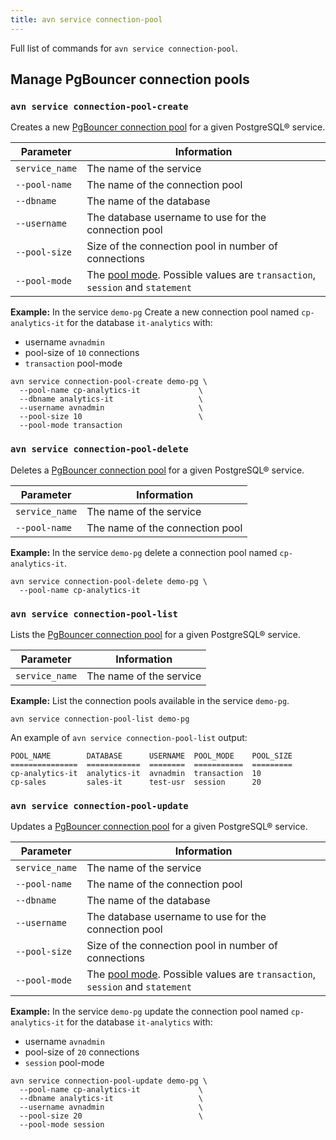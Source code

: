 ```yaml
---
title: avn service connection-pool
---
```


Full list of commands for
`avn service connection-pool`.

## Manage PgBouncer connection pools

### `avn service connection-pool-create`

Creates a new
[PgBouncer connection pool](/docs/products/postgresql/concepts/pg-connection-pooling) for a given PostgreSQL® service.

| Parameter      | Information                                                                                                                                           |
| -------------- | ----------------------------------------------------------------------------------------------------------------------------------------------------- |
| `service_name` | The name of the service                                                                                                                               |
| `--pool-name`  | The name of the connection pool                                                                                                                       |
| `--dbname`     | The name of the database                                                                                                                              |
| `--username`   | The database username to use for the connection pool                                                                                                  |
| `--pool-size`  | Size of the connection pool in number of connections                                                                                                  |
| `--pool-mode`  | The [pool mode](/docs/products/postgresql/concepts/pg-connection-pooling#pooling-modes). Possible values are `transaction`, `session` and `statement` |

**Example:** In the service `demo-pg` Create a new connection pool named
`cp-analytics-it` for the database `it-analytics` with:

-   username `avnadmin`
-   pool-size of `10` connections
-   `transaction` pool-mode

```
avn service connection-pool-create demo-pg \
  --pool-name cp-analytics-it             \
  --dbname analytics-it                   \
  --username avnadmin                     \
  --pool-size 10                          \
  --pool-mode transaction
```

### `avn service connection-pool-delete`

Deletes a
[PgBouncer connection pool](/docs/products/postgresql/concepts/pg-connection-pooling) for a given PostgreSQL® service.

| Parameter      | Information                     |
| -------------- | ------------------------------- |
| `service_name` | The name of the service         |
| `--pool-name`  | The name of the connection pool |

**Example:** In the service `demo-pg` delete a connection pool named
`cp-analytics-it`.

```
avn service connection-pool-delete demo-pg \
  --pool-name cp-analytics-it
```

### `avn service connection-pool-list`

Lists the
[PgBouncer connection pool](/docs/products/postgresql/concepts/pg-connection-pooling) for a given PostgreSQL® service.

| Parameter      | Information             |
| -------------- | ----------------------- |
| `service_name` | The name of the service |

**Example:** List the connection pools available in the service
`demo-pg`.

```
avn service connection-pool-list demo-pg
```

An example of `avn service connection-pool-list` output:

``` text
POOL_NAME        DATABASE      USERNAME  POOL_MODE    POOL_SIZE
===============  ============  ========  ===========  =========
cp-analytics-it  analytics-it  avnadmin  transaction  10
cp-sales         sales-it      test-usr  session      20
```

### `avn service connection-pool-update`

Updates a
[PgBouncer connection pool](/docs/products/postgresql/concepts/pg-connection-pooling) for a given PostgreSQL® service.

| Parameter      | Information                                                                                                                                           |
| -------------- | ----------------------------------------------------------------------------------------------------------------------------------------------------- |
| `service_name` | The name of the service                                                                                                                               |
| `--pool-name`  | The name of the connection pool                                                                                                                       |
| `--dbname`     | The name of the database                                                                                                                              |
| `--username`   | The database username to use for the connection pool                                                                                                  |
| `--pool-size`  | Size of the connection pool in number of connections                                                                                                  |
| `--pool-mode`  | The [pool mode](/docs/products/postgresql/concepts/pg-connection-pooling#pooling-modes). Possible values are `transaction`, `session` and `statement` |

**Example:** In the service `demo-pg` update the connection pool named
`cp-analytics-it` for the database `it-analytics` with:

-   username `avnadmin`
-   pool-size of `20` connections
-   `session` pool-mode

```
avn service connection-pool-update demo-pg \
  --pool-name cp-analytics-it             \
  --dbname analytics-it                   \
  --username avnadmin                     \
  --pool-size 20                          \
  --pool-mode session
```
